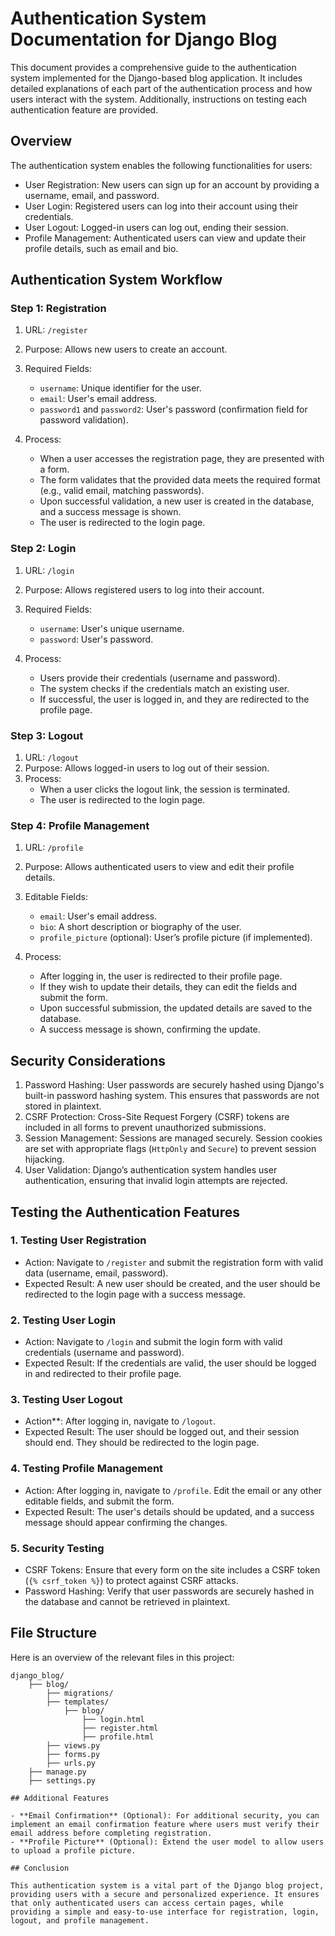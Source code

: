 # Authentication System Documentation for Django Blog

This document provides a comprehensive guide to the authentication system implemented for the Django-based blog application. It includes detailed explanations of each part of the authentication process and how users interact with the system. Additionally, instructions on testing each authentication feature are provided.

## Overview

The authentication system enables the following functionalities for users:
- User Registration: New users can sign up for an account by providing a username, email, and password.
- User Login: Registered users can log into their account using their credentials.
- User Logout: Logged-in users can log out, ending their session.
- Profile Management: Authenticated users can view and update their profile details, such as email and bio.

## Authentication System Workflow

### Step 1: Registration

1. URL: `/register`
2. Purpose: Allows new users to create an account.
3. Required Fields:
   - `username`: Unique identifier for the user.
   - `email`: User's email address.
   - `password1` and `password2`: User's password (confirmation field for password validation).
   
4. Process:
   - When a user accesses the registration page, they are presented with a form.
   - The form validates that the provided data meets the required format (e.g., valid email, matching passwords).
   - Upon successful validation, a new user is created in the database, and a success message is shown.
   - The user is redirected to the login page.

### Step 2: Login

1. URL: `/login`
2. Purpose: Allows registered users to log into their account.
3. Required Fields:
   - `username`: User's unique username.
   - `password`: User's password.
   
4. Process:
   - Users provide their credentials (username and password).
   - The system checks if the credentials match an existing user.
   - If successful, the user is logged in, and they are redirected to the profile page.

### Step 3: Logout

1. URL: `/logout`
2. Purpose: Allows logged-in users to log out of their session.
3. Process:
   - When a user clicks the logout link, the session is terminated.
   - The user is redirected to the login page.

### Step 4: Profile Management

1. URL: `/profile`
2. Purpose: Allows authenticated users to view and edit their profile details.
3. Editable Fields:
   - `email`: User's email address.
   - `bio`: A short description or biography of the user.
   - `profile_picture` (optional): User’s profile picture (if implemented).
   
4. Process:
   - After logging in, the user is redirected to their profile page.
   - If they wish to update their details, they can edit the fields and submit the form.
   - Upon successful submission, the updated details are saved to the database.
   - A success message is shown, confirming the update.

## Security Considerations

1. Password Hashing: User passwords are securely hashed using Django's built-in password hashing system. This ensures that passwords are not stored in plaintext.
2. CSRF Protection: Cross-Site Request Forgery (CSRF) tokens are included in all forms to prevent unauthorized submissions.
3. Session Management: Sessions are managed securely. Session cookies are set with appropriate flags (`HttpOnly` and `Secure`) to prevent session hijacking.
4. User Validation: Django’s authentication system handles user authentication, ensuring that invalid login attempts are rejected.

## Testing the Authentication Features

### 1. Testing User Registration

- Action: Navigate to `/register` and submit the registration form with valid data (username, email, password).
- Expected Result: A new user should be created, and the user should be redirected to the login page with a success message.

### 2. Testing User Login

- Action: Navigate to `/login` and submit the login form with valid credentials (username and password).
- Expected Result: If the credentials are valid, the user should be logged in and redirected to their profile page.

### 3. Testing User Logout

- Action**: After logging in, navigate to `/logout`.
- Expected Result: The user should be logged out, and their session should end. They should be redirected to the login page.

### 4. Testing Profile Management

- Action: After logging in, navigate to `/profile`. Edit the email or any other editable fields, and submit the form.
- Expected Result: The user's details should be updated, and a success message should appear confirming the changes.

### 5. Security Testing

- CSRF Tokens: Ensure that every form on the site includes a CSRF token (`{% csrf_token %}`) to protect against CSRF attacks.
- Password Hashing: Verify that user passwords are securely hashed in the database and cannot be retrieved in plaintext.

## File Structure

Here is an overview of the relevant files in this project:

```
django_blog/
    ├── blog/
        ├── migrations/
        ├── templates/
            ├── blog/
                ├── login.html
                ├── register.html
                ├── profile.html
        ├── views.py
        ├── forms.py
        ├── urls.py
    ├── manage.py
    ├── settings.py

## Additional Features

- **Email Confirmation** (Optional): For additional security, you can implement an email confirmation feature where users must verify their email address before completing registration.
- **Profile Picture** (Optional): Extend the user model to allow users to upload a profile picture.

## Conclusion

This authentication system is a vital part of the Django blog project, providing users with a secure and personalized experience. It ensures that only authenticated users can access certain pages, while providing a simple and easy-to-use interface for registration, login, logout, and profile management.
